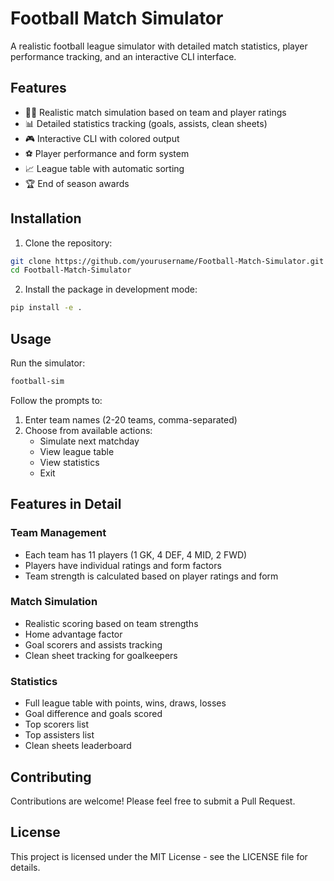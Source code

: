 # Football Match Simulator

A realistic football league simulator with detailed match statistics, player performance tracking, and an interactive CLI interface.

## Features

- 🏃‍♂️ Realistic match simulation based on team and player ratings
- 📊 Detailed statistics tracking (goals, assists, clean sheets)
- 🎮 Interactive CLI with colored output
- ⚽ Player performance and form system
- 📈 League table with automatic sorting
- 🏆 End of season awards

## Installation

1. Clone the repository:
```bash
git clone https://github.com/yourusername/Football-Match-Simulator.git
cd Football-Match-Simulator
```

2. Install the package in development mode:
```bash
pip install -e .
```

## Usage

Run the simulator:
```bash
football-sim
```

Follow the prompts to:
1. Enter team names (2-20 teams, comma-separated)
2. Choose from available actions:
   - Simulate next matchday
   - View league table
   - View statistics
   - Exit

## Features in Detail

### Team Management
- Each team has 11 players (1 GK, 4 DEF, 4 MID, 2 FWD)
- Players have individual ratings and form factors
- Team strength is calculated based on player ratings and form

### Match Simulation
- Realistic scoring based on team strengths
- Home advantage factor
- Goal scorers and assists tracking
- Clean sheet tracking for goalkeepers

### Statistics
- Full league table with points, wins, draws, losses
- Goal difference and goals scored
- Top scorers list
- Top assisters list
- Clean sheets leaderboard

## Contributing

Contributions are welcome! Please feel free to submit a Pull Request.

## License

This project is licensed under the MIT License - see the LICENSE file for details.

